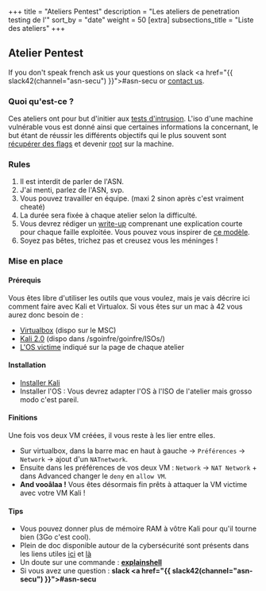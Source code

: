 +++
title = "Ateliers Pentest"
description = "Les ateliers de penetration testing de l'"
sort_by = "date"
weight = 50
[extra]
subsections_title = "Liste des ateliers"
+++

## Atelier Pentest

If you don't speak french ask us your questions on slack <a href="{{ slack42(channel="asn-secu") }}">#asn-secu</a> or [contact
us](./contact/index.md).

### Quoi qu'est-ce&nbsp;?

Ces ateliers ont pour but d'initier aux [tests
d'intrusion](https://fr.wikipedia.org/wiki/Test_d%27intrusion). L'iso d'une
machine vulnérable vous est donné ainsi que certaines informations la
concernant, le but étant de réussir les différents objectifs qui le plus
souvent sont [récupérer des
flags](https://fr.wikipedia.org/wiki/Capture_du_drapeau) et devenir
[root](https://fr.wikipedia.org/wiki/Utilisateur_root) sur la machine.

### Rules

1. Il est interdit de parler de l'ASN.
2. J'ai menti, parlez de l'ASN, svp.
3. Vous pouvez travailler en équipe. (maxi 2 sinon après c'est vraiment cheaté)
4. La durée sera fixée à chaque atelier selon la difficulté.
5. Vous devrez rédiger un [write-up](https://www.kanjian.fr/micro-writeup-ctf-0ctf-2017-quals.html) comprenant une explication courte pour chaque faille exploitée. Vous pouvez vous inspirer de [ce modèle](/activités/ateliers-pentest/modèle_write_up.md).
6. Soyez pas bêtes, trichez pas et creusez vous les méninges&nbsp;!

### Mise en place

#### Prérequis

Vous êtes libre d'utiliser les outils que vous voulez, mais je vais décrire
ici comment faire avec Kali et Virtualox.
Si vous êtes sur un mac à 42 vous aurez donc besoin de :

- [Virtualbox](https://www.virtualbox.org/) (dispo sur le MSC)
- [Kali 2.0](https://www.kali.org/downloads/) (dispo dans /sgoinfre/goinfre/ISOs/)
- [L'OS victime](https://fr.wikipedia.org/wiki/Vuln%C3%A9rabilit%C3%A9_(informatique)) indiqué sur la page de chaque atelier

#### Installation

- [Installer Kali](http://bidouiller.fr/2015/05/11/tuto-installer-kali-linux-dans-virtualbox-tres-facilement/)
- Installer l'OS : Vous devrez adapter l'OS à l'ISO de l'atelier mais grosso modo c'est pareil.

#### Finitions

Une fois vos deux VM créées, il vous reste à les lier entre elles.

- Sur virtualbox, dans la barre mac en haut à gauche -> `Préférences` -> `Network` -> ajout d'un `NATnetwork`.
- Ensuite dans les préférences de vos deux VM : `Network` -> `NAT Network` + dans Advanced changer le `deny` en `allow VM`.
- **And vooâlaa&nbsp;!** Vous êtes désormais fin prêts à attaquer la VM victime avec votre VM Kali&nbsp;!

#### Tips

- Vous pouvez donner plus de mémoire RAM à vôtre Kali pour qu'il tourne bien (3Go c'est cool).
- Plein de doc disponible autour de la cybersécurité sont présents dans les liens utiles [ici](https://frama.link/Asn42-LienUtile) et [là](https://frama.link/Liens_Utiles_2)
- Un doute sur une commande : **[explainshell](https://explainshell.com/)**
- Si vous avez une question : **slack <a href="{{ slack42(channel="asn-secu") }}">#asn-secu</a>**
